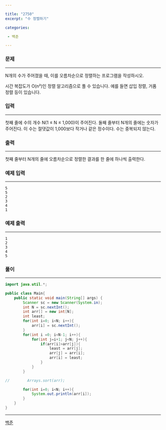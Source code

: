 ```yaml
---

title: "2750"
excerpt: "수 정렬하기"

categories:

 - 백준 

---
```


### 문제

---

N개의 수가 주어졌을 때, 이를 오름차순으로 정렬하는 프로그램을 작성하시오.



시간 복잡도가 O(n²)인 정렬 알고리즘으로 풀 수 있습니다. 예를 들면 삽입 정렬, 거품 정렬 등이 있습니다.





### 입력

---

첫째 줄에 수의 개수 N(1 ≤ N ≤ 1,000)이 주어진다. 둘째 줄부터 N개의 줄에는 숫자가 주어진다. 이 수는 절댓값이 1,000보다 작거나 같은 정수이다. 수는 중복되지 않는다.






### 출력

---

첫째 줄부터 N개의 줄에 오름차순으로 정렬한 결과를 한 줄에 하나씩 출력한다.





### 예제 입력

---

```
5
5
2
3
4
1
```



### 예제 출력

---

```
1
2
3
4
5
```







### 풀이

---

```java
import java.util.*;

public class Main{
    public static void main(String[] args) {
        Scanner sc = new Scanner(System.in);
        int N = sc.nextInt();
        int arr[] = new int[N];
        int least;
        for(int i=0; i<N; i++){
            arr[i] = sc.nextInt();
        }
        for(int i =0; i<N-1; i++){
            for(int j=i+1; j<N; j++){
                if(arr[i]>arr[j]){
                    least = arr[j];
                    arr[j] = arr[i];
                    arr[i] = least;
                }
            }
        }

//        Arrays.sort(arr);

        for(int i=0; i<N; i++){
            System.out.println(arr[i]);
        }
    }
}
```











---

[백준](https://www.acmicpc.net/problem/2750)




